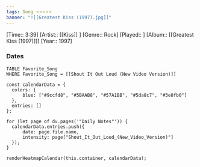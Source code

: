 ```yaml
---
tags: Song ⭐⭐⭐⭐⭐ 
banner: "![[Greatest Kiss (1997).jpg]]"
---
```

[Time:: 3:39]
[Artist:: [[Kiss]] ]
[Genre:: Rock]
[Played:: ]
[Album:: [[Greatest Kiss (1997)]]]
[Year:: 1997]
### Dates
````dataview
TABLE Favorite_Song
WHERE Favorite_Song = [[Shout It Out Loud (New Video Version)]]
````
  ```dataviewjs
const calendarData = { 
	colors: { 
		blue: ["#9ccfd8", "#5BAAB8", "#57A1BB", "#5da8c7", "#3e8fb0"] 
	}, 
	entries: [] 
}; 

for (let page of dv.pages('"Daily Notes"')) { 
	calendarData.entries.push({ 
		date: page.file.name, 
		intensity: page["Shout_It_Out_Loud_(New_Video_Version)"]
	}); 
} 

renderHeatmapCalendar(this.container, calendarData);
```
